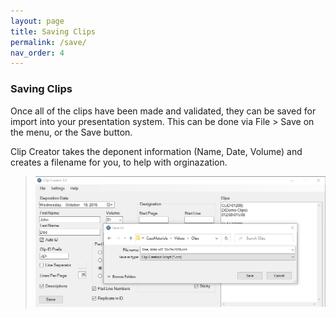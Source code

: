 ```yaml
---
layout: page
title: Saving Clips
permalink: /save/
nav_order: 4
---
```


### Saving Clips

Once all of the clips have been made and validated, they can be saved for import into your presentation system.  This can be done via File > Save on the menu, or the Save button.

Clip Creator takes the deponent information (Name, Date, Volume) and creates a filename for you, to help with orginazation.

> ![Screen Grab - Auto Generated Filename](../assets/saveFile.png)